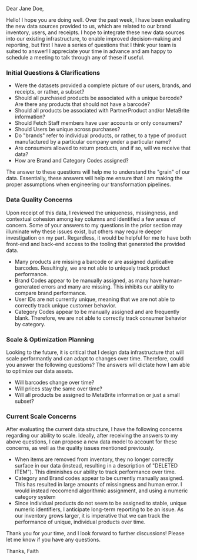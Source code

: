 Dear Jane Doe, 

Hello! I hope you are doing well. Over the past week, I have been evaluating the new data sources provided to us, which are related to our brand inventory, users, and receipts. I hope to integrate these new data sources into our existing infrastructure, to enable improved decision-making and reporting, but first I have a series of questions that I think your team is suited to answer! I appreciate your time in advance and am happy to schedule a meeting to talk through any of these if useful.    

### Initial Questions & Clarifications
* Were the datasets provided a complete picture of our users, brands, and receipts, or rather, a subset?
* Should all purchased products be associated with a unique barcode? Are there any products that should not have a barcode?
* Should all products be associated with PartnerProduct and/or MetaBrite information?
* Should Fetch Staff members have user accounts or only consumers?
* Should Users be unique across purchases?
* Do "brands" refer to individual products, or rather, to a type of product manufactured by a particular company under a particular name?
* Are consumers allowed to return products, and if so, will we receive that data?
* How are Brand and Category Codes assigned?
  
The answer to these questions will help me to understand the "grain" of our data. Essentially, these answers will help me ensure that I am making the proper assumptions when engineering our transformation pipelines. 

### Data Quality Concerns
Upon receipt of this data, I reviewed the uniqueness, missingness, and contextual cohesion among key columns and identified a few areas of concern. Some of your answers to my questions in the prior section may illuminate why these issues exist, but others may require deeper investigation on my part. Regardless, it would be helpful for me to have both front-end and back-end access to the tooling that generated the provided data. 

* Many products are missing a barcode or are assigned duplicative barcodes. Resultingly, we are not able to uniquely track product performance. 
* Brand Codes appear to be manually assigned, as many have human-generated errors and many are missing. This inhibits our ability to compare brand performance.
* User IDs are not currently unique, meaning that we are not able to correctly track unique customer behavior.
* Category Codes appear to be manually assigned and are frequently blank. Therefore, we are not able to correctly track consumer behavior by category.

### Scale & Optimization Planning
Looking to the future, it is critical that I design data infrastructure that will scale performantly and can adapt to changes over time. Therefore, could you answer the following questions? The answers will dictate how I am able to optimize our data assets.

* Will barcodes change over time?
* Will prices stay the same over time?
* Will all products be assigned to MetaBrite information  or just a small subset?

### Current Scale Concerns
After evaluating the current data structure, I have the following concerns regarding our ability to scale. Ideally, after receiving the answers to my above questions, I can propose a new data model to account for these concerns, as well as the quality issues mentioned previously. 

* When items are removed from inventory, they no longer correctly surface in our data (instead, resulting in a description of "DELETED ITEM"). This diminishes our ability to track performance over time.
* Category and Brand codes appear to be currently manually assigned. This has resulted in large amounts of missingness and human error. I would instead reccomend algorithmic assignment, and using a numeric category system
* Since individual products do not seem to be assigned to stable, unique numeric identifiers, I anticipate long-term reporting to be an issue. As our inventory grows larger, it is imperative that we can track the performance of unique, individual products over time.


Thank you for your time, and I look forward to further discussions! Please let me know if you have any questions.

Thanks,
Faith
